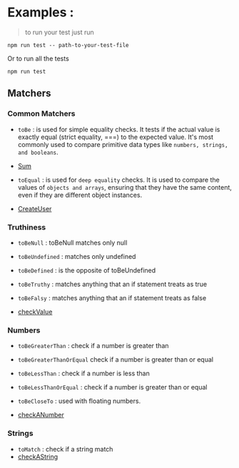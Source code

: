 # Examples :

> to run your test just run

```
npm run test -- path-to-your-test-file
```

Or to run all the tests

```
npm run test
```

## Matchers

### Common Matchers

- `toBe` : is used for simple equality checks. It tests if the actual value is
  exactly equal (strict equality, ===) to the expected value. It's most commonly
  used to compare primitive data types like `numbers, strings, and booleans`.
- [Sum]('./example-1/sum.js)

- `toEqual` : is used for `deep equality` checks. It is used to compare the
  values of `objects and arrays`, ensuring that they have the same content, even
  if they are different object instances.
- [CreateUser]('./example-2/createUser.js')

### Truthiness

- `toBeNull` : toBeNull matches only null
- `toBeUndefined` : matches only undefined
- `toBeDefined` : is the opposite of toBeUndefined
- `toBeTruthy` : matches anything that an if statement treats as true
- `toBeFalsy` : matches anything that an if statement treats as false

- [checkValue]('./example-2/createUser.js')

### Numbers

- `toBeGreaterThan` : check if a number is greater than
- `toBeGreaterThanOrEqual` check if a number is greater than or equal
- `toBeLessThan` : check if a number is less than
- `toBeLessThanOrEqual` : check if a number is greater than or equal
- `toBeCloseTo` : used with floating numbers.

- [checkANumber](./example-4/multiplyTwoNumbers.js)

### Strings

- `toMatch` : check if a string match
- [checkAString](./example-5/checkAString.js)
